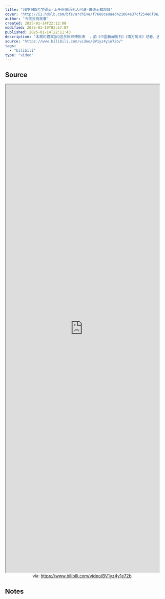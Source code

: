 ```yaml
---
title: "38岁985哲学硕士-上千份简历无人问津-做道士都超龄"
cover: "http://i1.hdslb.com/bfs/archive/f7680ce8aed421064e37cf254e6f8e39119ac6af.jpg@189w_107h.webp"
author: "今天没有故事"
created: 2025-01-14T22:12:08
modified: 2025-01-19T02:57:07
published: 2025-01-14T22:11:43
description: "本期的嘉宾@闪送员陈师傅陈涛  ，前《中国新闻周刊》《南方周末》记者，因为找不到工作，从去年年底开始跑外卖。吐槽自己的视频爆火以后，他的人生开始走出谷底。因为某些机缘巧合，我到成都和他聊了一聊，我好奇的是，为什么一个学历非常光鲜且有很多社会阅历的人，会走上失业的道路？很明显，这并不是一个非黑即白的故事。, 视频播放量 4605992、弹幕量 15486、点赞数 291906、投硬币枚数 40273、收藏人数 59896、转发人数 47544, 视频作者 今天没有故事, 作者简介 真诚的故事永不过时梦想是做出最好看的人物故事和素人节目~最新「卧底系列」招募请见动态或后台私信粉丝群/合作storiestoday"
source: "https://www.bilibili.com/video/BV1yz4y1e72b/"
tags:
  - "bilibili"
type: "video"
---
```


## Source

<iframe src='https://player.bilibili.com/player.html?isOutside=true&bvid=BV1yz4y1e72b&p=1&autoplay=false' style='height:40vh;width:100%' class='iframe-radius' allow='fullscreen'></iframe>
<center>via: <a href='https://www.bilibili.com/video/BV1yz4y1e72b' target='_blank' class='external-link'>https://www.bilibili.com/video/BV1yz4y1e72b</a></center>

## Notes
